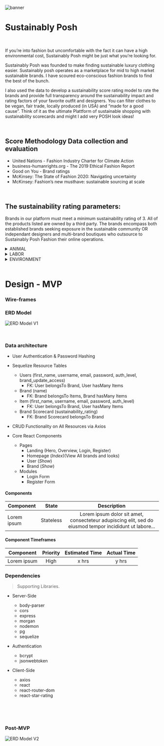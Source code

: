 ![banner](https://i.imgur.com/0ywUH1K.png)

# Sustainably Posh
<br>
<p>If you’re into fashion but uncomfortable with the fact it can have a high environmental cost, Sustainably Posh might be just what you’re looking for.<p/>

<p>Sustainably Posh was founded to make finding sustainable luxury clothing easier. Sustainably posh operates as a marketplace for mid to high market sustainable brands. I have scoured eco-conscious fashion brands to find the best of the bunch.</p>

<p>I also used the data to develop a sustainability score rating model to rate the brands and provide full transparency around the sustainability impact and rating factors of your favorite outfit and designers. You can filter clothes to be vegan, fair trade, locally produced (in USA) and “made for a good cause”. Think of it as the ultimate Plattform of sustainable shopping with sustainability scorecards and might I add very POSH look ideas!</p>
<br>

## Score Methodology Data collection and evaluation 
- United Nations - Fashion Industry Charter for Climate Action
- business-humanrights.org - The 2019 Ethical Fashion Report
- Good on You - Brand ratings
- McKinsey: The State of Fashion 2020: Navigating uncertainty
- McKinsey: Fashion’s new musthave: sustainable sourcing at scale

<br>

## The sustainability rating parameters:

Brands in our platform must meet a minimum sustainability rating of 3.  All of the products listed are owned by a third party. The brands encompass both established brands seeking exposure in the sustainable community OR independant designers and multi-brand boutiques who outsource to Sustainably Posh Fashion their online operations.


<details><summary>ANIMAL</summary>
<br>
> Rating total weighted at 35%

| parameter | weight | Description | 
| --- | :---: | :---: |  
| Policy | 10% | Implementation of policies to ensure animal welfare |
| Fur | 10% | Use of fur, shearling and karakul lamb fur and commitment not to use fur | 
| Leather | 10% | Use of leather and if upcycled/recycled | 
| Wool | 10% | Use of wool and if sourced from non-mulesed sheep or upcycled/recycled | 
| Down and feathers  | 10% | Use of down and feathers and how sourced | 
| Angora | 10% | Use of angora and commitment not to use angora | 
| Exotic animal hairs  | 10% | Use of exotic animal hair such as pashmina, cashmere, mohair, alpaca, llama, vicuña and shahtoosh | 
| Exotic animal skins | 10% | Use of exotic animal skin such as crocodile and alligator | 

</details>


<details><summary>LABOR</summary>
<br>
> Rating total weighted at 35%

| parameter | weight | Description | 
| --- | :---: | :---: |  
| Worker policies and empowerment | 10% | Protection of workers’ rights across the supply chain including monitoring health and safety, child labour, forced labour, freedom of association, collective bargaining, non-discrimination, gender equality, modern slavery, non-excessive hours and the right and capacity to make a complaint | 
| Low risk production | 10% | Management of labour abuse risk in supply chains and participation in multi-stakeholder initiatives to improve labour conditions |
| Living wage | 10% | Living wage definition, methodology and implementation across the supply chain | 
| Knowing suppliers | 10% | Supply chain transparency including publishing supplier lists and tracking subcontractors | 
| Supplier relationships | 20% | Auditing and assurance practices across the supply chain and public reporting including unannounced visits and off-site worker interviews | 

</details>

<details><summary>ENVIRONMENT</summary>
<br>
> Rating total weighted at 35%

| parameter | weight | Description | 
| --- | :---: | :---: |  
| Resource management and disposal | 10% | Types of materials used, efforts to reduce or eliminate waste in design and manufacturing, types of packaging used, management of microplastics, deforestation impacts, product durability and promotion of long-term use | 
| Energy use and greenhouse gas emissions | 10% | Energy use including direct emissions and indirect emissions (purchased electricity, emissions generated from the supply chain beyond own operations), setting science based GHG targets and reducing GHG emissions though emissions reduction activities | 
| Chemicals use and disposal | 10% | "Chemical use and disposal, setting goals to reduce or eliminate chemical use and adopting alternatives such as vegetable based or water based dyes" | 
|Water usage and effluent | 10% | Water usage policies and practices, engagement on water issues, specific targets to improve water stewardship and quality and treatment of waste | 

</details>
<br>

# Design - MVP
### Wire-frames

### ERD Model

![ERD Model V1](https://i.imgur.com/guB5av7.png)

<br>


### Data architecture

- User Authentication & Password Hashing
- Sequelize Resource Tables
  - Users (first_name, username, email, password, auth_level, brand_update_access)
    - FK: User belongsTo Brand, User hasMany Items
  - Brand (name)
    - FK: Brand belongsTo Items, Brand hasMany Items
  - Item (first_name, username, email, password, auth_level)
    - FK: User belongsTo Brand, User hasMany Items
  - Brand Scorecard (sustainability_rating)
    - FK: Brand Scorecard belongsTo Brand
    
- CRUD Functionality on All Resources via Axios
- Core React Components
  - Pages
    - Landing (Hero, Overview, Login, Register)
    - Homepage (_Index_)(View All brands and looks)
    - User (_Show_)
    - Brand (_Show_)
  - Modules
    - Login Form
    - Register Form
    
    

#### Components
| Component | State | Description | 
| --- | :---: | :---: |  
| Lorem ipsum | Stateless | Lorem ipsum dolor sit amet, consecteteur adupiscing elit, sed do eiusmod tempor incididunt ut labore... | 

#### Component Timeframes

| Component | Priority | Estimated Time | Actual Time |
| --- | :---: |  :---: | :---: |
| Lorem ipsum | High | x hrs | y hrs |


### Dependencies
> Supporting Libraries.

* Server-Side
  * body-parser
  * cors
  * express
  * morgan
  * nodemon
  * pg
  * sequelize

* Authentication
  * bcrypt
  * jsonwebtoken

* Client-Side
  * axios
  * react
  * react-router-dom
  * react-star-rating
<br>
<br>
<br>

### Post-MVP

![ERD Model V2](https://i.imgur.com/l0jhRRM.png)
